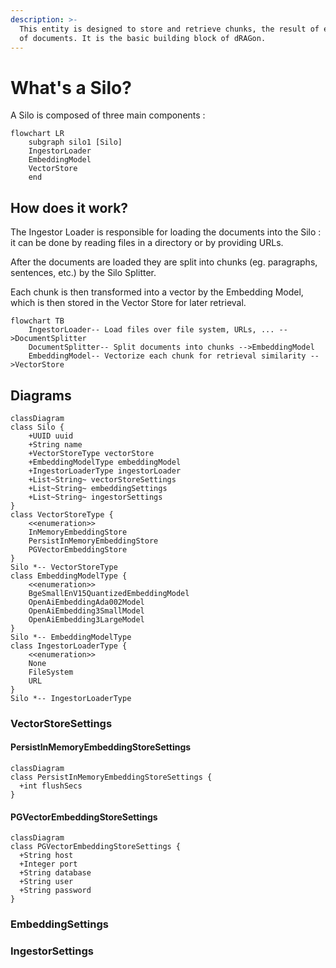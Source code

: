 ```yaml
---
description: >-
  This entity is designed to store and retrieve chunks, the result of embeddings
  of documents. It is the basic building block of dRAGon.
---
```


# What's a Silo?

A Silo is composed of three main components :

```mermaid
flowchart LR
    subgraph silo1 [Silo]
    IngestorLoader
    EmbeddingModel
    VectorStore
    end
```

## How does it work?

The Ingestor Loader is responsible for loading the documents into the Silo : it can be done by reading files in a directory or by providing URLs.&#x20;

After the documents are loaded they are split into chunks (eg. paragraphs, sentences, etc.) by the Silo Splitter.&#x20;

Each chunk is then transformed into a vector by the Embedding Model, which is then stored in the Vector Store for later retrieval.

```mermaid
flowchart TB
    IngestorLoader-- Load files over file system, URLs, ... -->DocumentSplitter
    DocumentSplitter-- Split documents into chunks -->EmbeddingModel
    EmbeddingModel-- Vectorize each chunk for retrieval similarity -->VectorStore
```

## Diagrams

```mermaid
classDiagram
class Silo {
    +UUID uuid
    +String name
    +VectorStoreType vectorStore
    +EmbeddingModelType embeddingModel
    +IngestorLoaderType ingestorLoader
    +List~String~ vectorStoreSettings
    +List~String~ embeddingSettings
    +List~String~ ingestorSettings
}
class VectorStoreType {
    <<enumeration>>
    InMemoryEmbeddingStore
    PersistInMemoryEmbeddingStore
    PGVectorEmbeddingStore
}
Silo *-- VectorStoreType
class EmbeddingModelType {
    <<enumeration>>
    BgeSmallEnV15QuantizedEmbeddingModel
    OpenAiEmbeddingAda002Model
    OpenAiEmbedding3SmallModel
    OpenAiEmbedding3LargeModel
}
Silo *-- EmbeddingModelType
class IngestorLoaderType {
    <<enumeration>>
    None
    FileSystem
    URL
}
Silo *-- IngestorLoaderType
```

### VectorStoreSettings

#### PersistInMemoryEmbeddingStoreSettings

```mermaid
classDiagram
class PersistInMemoryEmbeddingStoreSettings {
  +int flushSecs
}
```

#### PGVectorEmbeddingStoreSettings



```mermaid
classDiagram
class PGVectorEmbeddingStoreSettings {
  +String host
  +Integer port
  +String database
  +String user
  +String password
}
```

### EmbeddingSettings

### IngestorSettings
